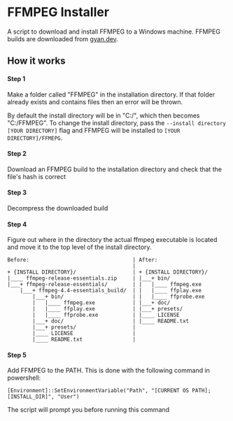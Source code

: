# FFMPEG Installer

A script to download and install FFMPEG to a Windows machine.
FFMPEG builds are downloaded from [gyan.dev](https://www.gyan.dev/ffmpeg/builds/).


## How it works

#### Step 1

Make a folder called "FFMPEG" in the installation directory.
If that folder already exists and contains files then an error will be thrown.

By default the install directory will be in "C:/", which then becomes "C:/FFMPEG".
To change the install directory, pass the `--install directory [YOUR DIRECTORY]` flag
and FFMPEG will be installed to `[YOUR DIRECTORY]/FFMEPG`.

#### Step 2

Download an FFMPEG build to the installation directory and check that the file's hash is correct

#### Step 3

Decompress the downloaded build

#### Step 4

Figure out where in the directory the actual ffmpeg executable is located and move it to the top level of the install directory.
```
Before:                                 | After:
                                        |
+ {INSTALL DIRECTORY}/                  | + {INSTALL DIRECTORY}/
|____ ffmpeg-release-essentials.zip     | |___+ bin/
|___+ ffmpeg-release-essentials/        | |   |____ ffmpeg.exe
    |___+ ffmpeg-4.4-essentials_build/  | |   |____ ffplay.exe
        |___+ bin/                      | |   |____ ffprobe.exe
        |   |____ ffmpeg.exe            | |___+ doc/
        |   |____ ffplay.exe            | |___+ presets/
        |   |____ ffprobe.exe           | |____ LICENSE
        |___+ doc/                      | |____ README.txt
        |___+ presets/                  |
        |____ LICENSE                   |
        |____ README.txt                |
```

#### Step 5

Add FFMPEG to the PATH. This is done with the following command in powershell:
```
[Environment]::SetEnvironmentVariable("Path", "[CURRENT OS PATH];[INSTALL_DIR]", "User")
```
The script will prompt you before running this command
